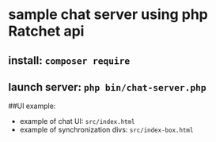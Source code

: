 # sample chat server using php Ratchet api
## install: `composer require`

## launch server: `php bin/chat-server.php`

##UI example:
- example of chat UI: `src/index.html`
- example of synchronization divs: `src/index-box.html`
